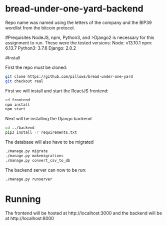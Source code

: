 
# bread-under-one-yard-backend
Repo name was named using the letters of the company and the BIP39 wordlist from the bitcoin protocol.

#Prequisites
NodeJS, npm, Python3, and >Django2 is necessary for this assignment to run.
These were the tested versions:
Node: v13.10.1
npm: 6.13.7
Python3: 3.7.6
Django: 2.0.2

#Install

First the repo must be cloned:
```bash
git clone https://github.com/pillows/bread-under-one-yard
git checkout real
```

First we will install and start the ReactJS frontend:
```bash
cd frontend
npm install
npm start
```

Next will be installing the Django backend
```bash
cd ../backend
pip3 install -r requirements.txt
```

The database will also have to be migrated
```bash
./manage.py migrate
./manage.py makemigrations
./manage.py convert_csv_to_db
```
The backend server can now to be run:
```bash
./manage.py runserver
```

# Running
The frontend will be hosted at http://localhost:3000 and the backend will be at http://localhost:8000
